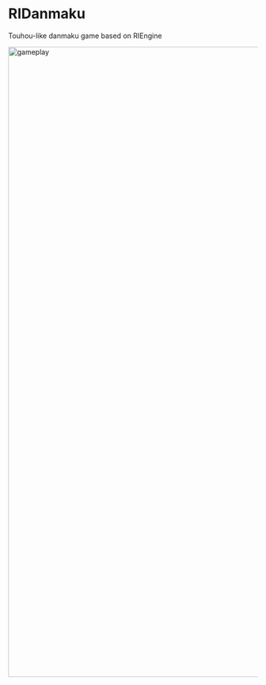 # RIDanmaku
Touhou-like danmaku game based on RIEngine

<img width="1275" alt="gameplay" src="https://github.com/user-attachments/assets/2955b96e-528a-4fd1-8a83-cb0678fbb5d1">
